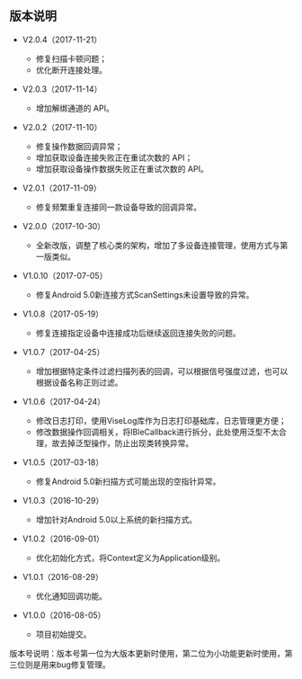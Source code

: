 ## 版本说明
- V2.0.4（2017-11-21）
    - 修复扫描卡顿问题；
    - 优化断开连接处理。

- V2.0.3（2017-11-14）
    - 增加解绑通道的 API。

- V2.0.2（2017-11-10）
    - 修复操作数据回调异常；
    - 增加获取设备连接失败正在重试次数的 API；
    - 增加获取设备操作数据失败正在重试次数的 API。

- V2.0.1（2017-11-09）
    - 修复频繁重复连接同一款设备导致的回调异常。

- V2.0.0（2017-10-30）
    - 全新改版，调整了核心类的架构，增加了多设备连接管理，使用方式与第一版类似。

- V1.0.10（2017-07-05）
	- 修复Android 5.0新连接方式ScanSettings未设置导致的异常。

- V1.0.8（2017-05-19）
    - 修复连接指定设备中连接成功后继续返回连接失败的问题。

- V1.0.7（2017-04-25）
    - 增加根据特定条件过滤扫描列表的回调，可以根据信号强度过滤，也可以根据设备名称正则过滤。

- V1.0.6（2017-04-24）
    - 修改日志打印，使用ViseLog库作为日志打印基础库，日志管理更方便；
    - 修改数据操作回调相关，将IBleCallback进行拆分，此处使用泛型不太合理，故去掉泛型操作，防止出现类转换异常。

- V1.0.5（2017-03-18）
    - 修复Android 5.0新扫描方式可能出现的空指针异常。

- V1.0.3（2016-10-29）
    - 增加针对Android 5.0以上系统的新扫描方式。

- V1.0.2（2016-09-01）
    - 优化初始化方式，将Context定义为Application级别。

- V1.0.1（2016-08-29）
    - 优化通知回调功能。

- V1.0.0（2016-08-05）
    - 项目初始提交。

版本号说明：版本号第一位为大版本更新时使用，第二位为小功能更新时使用，第三位则是用来bug修复管理。
